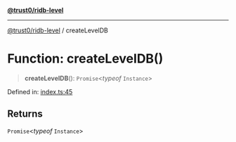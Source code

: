 [**@trust0/ridb-level**](../README.md)

***

[@trust0/ridb-level](../README.md) / createLevelDB

# Function: createLevelDB()

> **createLevelDB**(): `Promise`\<*typeof* `Instance`\>

Defined in: [index.ts:45](https://github.com/trust0-project/RIDB/blob/10423183d2c31f7e4e11630023f5b3c28f7eb90f/packages/ridb-level/src/index.ts#L45)

## Returns

`Promise`\<*typeof* `Instance`\>
